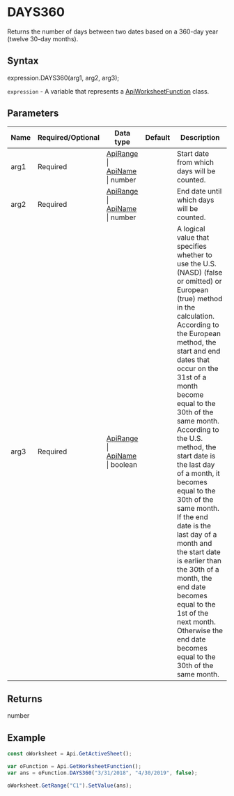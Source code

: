 # DAYS360

Returns the number of days between two dates based on a 360-day year (twelve 30-day months).

## Syntax

expression.DAYS360(arg1, arg2, arg3);

`expression` - A variable that represents a [ApiWorksheetFunction](../ApiWorksheetFunction.md) class.

## Parameters

| **Name** | **Required/Optional** | **Data type** | **Default** | **Description** |
| ------------- | ------------- | ------------- | ------------- | ------------- |
| arg1 | Required | [ApiRange](../../ApiRange/ApiRange.md) &#124; [ApiName](../../ApiName/ApiName.md) &#124; number |  | Start date from which days will be counted. |
| arg2 | Required | [ApiRange](../../ApiRange/ApiRange.md) &#124; [ApiName](../../ApiName/ApiName.md) &#124; number |  | End date until which days will be counted. |
| arg3 | Required | [ApiRange](../../ApiRange/ApiRange.md) &#124; [ApiName](../../ApiName/ApiName.md) &#124; boolean |  | A logical value that specifies whether to use the U.S. (NASD) (false or omitted) or European (true) method in the calculation. According to the European method, the start and end dates that occur on the 31st of a month become equal to the 30th of the same month. According to the U.S. method, the start date is the last day of a month, it becomes equal to the 30th of the same month. If the end date is the last day of a month and the start date is earlier than the 30th of a month, the end date becomes equal to the 1st of the next month. Otherwise the end date becomes equal to the 30th of the same month. |

## Returns

number

## Example



```javascript
const oWorksheet = Api.GetActiveSheet();

var oFunction = Api.GetWorksheetFunction();
var ans = oFunction.DAYS360("3/31/2018", "4/30/2019", false); 

oWorksheet.GetRange("C1").SetValue(ans);

```

